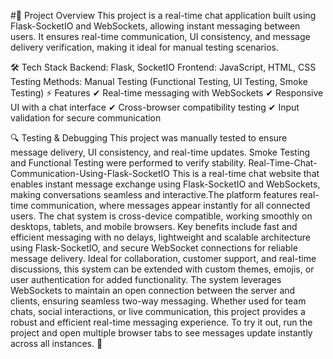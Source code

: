 #📌 Project Overview
This project is a real-time chat application built using Flask-SocketIO and WebSockets, allowing instant messaging between users. It ensures real-time communication, UI consistency, and message delivery verification, making it ideal for manual testing scenarios.

🛠️ Tech Stack
Backend: Flask, SocketIO
Frontend: JavaScript, HTML, CSS
Testing Methods: Manual Testing (Functional Testing, UI Testing, Smoke Testing)
⚡ Features
✔ Real-time messaging with WebSockets
✔ Responsive UI with a chat interface
✔ Cross-browser compatibility testing
✔ Input validation for secure communication

🔍 Testing & Debugging
This project was manually tested to ensure message delivery, UI consistency, and real-time updates. Smoke Testing and Functional Testing were performed to verify stability.
Real-Time-Chat-Communication-Using-Flask-SocketIO
This is a real-time chat website that enables instant message exchange using Flask-SocketIO and WebSockets, making conversations seamless and interactive.The platform features real-time communication, where messages appear instantly for all connected users. 
The chat system is cross-device compatible, working smoothly on desktops, tablets, and mobile browsers.
Key benefits include fast and efficient messaging with no delays, lightweight and scalable architecture using Flask-SocketIO, and secure WebSocket connections for reliable message delivery. Ideal for collaboration, customer support, and real-time discussions, this system can be extended with custom themes, emojis, or user authentication for added functionality.
 The system leverages WebSockets to maintain an open connection between the server and clients, ensuring seamless two-way messaging. Whether used for team chats, social interactions, or live communication, this project provides a robust and efficient real-time messaging experience.
To try it out, run the project and open multiple browser tabs to see messages update instantly across all instances. 🚀
